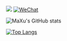 [![](https://leetcode-badge.haozibi.dev/v1cn/solved/maxusun.svg?style=flat-square&labelColor=black&color=%23ffa116&label=Solved&query=solvedOverTotal&logo=leetcode&logoColor=yellow)](https://www.leetcode-cn.com/u/maxusun)
[![WeChat](https://img.shields.io/badge/WeChat-mx_ninthSun-brightgreen.svg?style=flat-square&logo=Juejin)](wechat_qr_code.jpg?raw=true)
<!-- ![](https://stats.justsong.cn/api/leetcode/?username=maxusun&cn=true) -->

![MaXu's GitHub stats](https://github-readme-stats.vercel.app/api?username=maxusun&show_icons=true)

[![Top Langs](https://github-readme-stats.vercel.app/api/top-langs/?username=maxusun&layout=compact)](https://github.com/anuraghazra/github-readme-stats)
